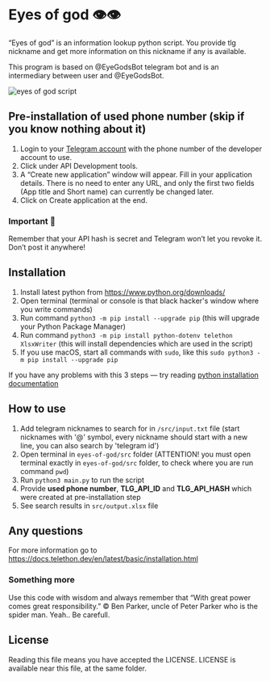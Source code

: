 # Eyes of god 👁👁

“Eyes of god” is an information lookup python script.
You provide tlg nickname and get more information on this nickname if any is available.

This program is based on @EyeGodsBot telegram bot and is an intermediary between user and @EyeGodsBot.

![eyes of god script](https://github.com/di-sukharev/eyes-of-god/blob/main/img/logo.png)

## Pre-installation of used phone number (skip if you know nothing about it)

1. Login to your [Telegram account](https://my.telegram.org/auth) with the phone number of the developer account to use.
2. Click under API Development tools.
3. A “Create new application” window will appear. Fill in your application details. There is no need to enter any URL, and only the first two fields (App title and Short name) can currently be changed later.
4. Click on Create application at the end.

### Important 👋

Remember that your API hash is secret and Telegram won’t let you revoke it. Don’t post it anywhere!

## Installation

1. Install latest python from <https://www.python.org/downloads/>
2. Open terminal (terminal or console is that black hacker's window where you write commands)
3. Run command `python3 -m pip install --upgrade pip` (this will upgrade your Python Package Manager)
4. Run command `python3 -m pip install python-dotenv telethon XlsxWriter` (this will install dependencies which are used in the script)
5. If you use macOS, start all commands with `sudo`, like this `sudo python3 -m pip install --upgrade pip`

If you have any problems with this 3 steps — try reading [python installation documentation](https://realpython.com/installing-python/#how-to-install-python-on-windows)

## How to use

1. Add telegram nicknames to search for in `/src/input.txt` file (start nicknames with '@' symbol, every nickname should start with a new line, you can also search by 'telegram id')
2. Open terminal in `eyes-of-god/src` folder (ATTENTION! you must open terminal exactly in `eyes-of-god/src` folder, to check where you are run command `pwd`)
3. Run `python3 main.py` to run the script
4. Provide **used phone number**, **TLG_API_ID** and **TLG_API_HASH** which were created at pre-installation step
5. See search results in `src/output.xlsx` file

## Any questions

For more information go to <https://docs.telethon.dev/en/latest/basic/installation.html>

### Something more

Use this code with wisdom and always remember that “With great power comes great responsibility.” © Ben Parker, uncle of Peter Parker who is the spider man. Yeah.. Be carefull.

## License

Reading this file means you have accepted the LICENSE.
LICENSE is available near this file, at the same folder.
